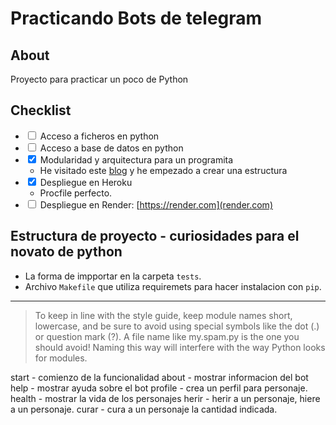# Practicando Bots de telegram

## About

Proyecto para practicar un poco de Python

## Checklist

- <input type="checkbox" > Acceso a ficheros en python
- <input type="checkbox" > Acceso a base de datos en python
- <input type="checkbox" checked> Modularidad y arquitectura para un programita
  - He visitado este [blog](https://docs.python-guide.org/writing/structure/) y he empezado a crear una estructura
- <input type="checkbox" checked> Despliegue en Heroku
  - Procfile perfecto.
- <input type="checkbox"> Despliegue en Render: [https://render.com](render.com)
## Estructura de proyecto - curiosidades para el novato de python

- La forma de impportar en la carpeta `tests`.
- Archivo `Makefile` que utiliza requiremets para hacer instalacion con `pip`.  

--- 

> To keep in line with the style guide, keep module names short, lowercase, and be sure to avoid using special symbols like the dot (.) or question mark (?). A file name like my.spam.py is the one you should avoid! Naming this way will interfere with the way Python looks for modules.

start - comienzo de la funcionalidad
about - mostrar informacion del bot
help - mostrar ayuda sobre el bot
profile - crea un perfil para personaje.
health - mostrar la vida de los personajes
herir - herir a un personaje, hiere a un personaje.
curar - cura a un personaje la cantidad indicada.
